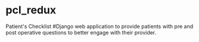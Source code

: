 # pcl_redux
Patient's Checklist
#Django web application to provide patients with pre and post operative questions to better engage with their provider.
